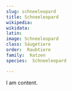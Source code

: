 ```yaml
---
slug: schneeleopard
title: Schneeleopard
wikipedia: 
wikidata: 
latin:
image: Schneeleopard
class: Säugetiere
order:  Raubtiere
family:  Katzen 
species:  Schneeleopard

---
```


I am content.
